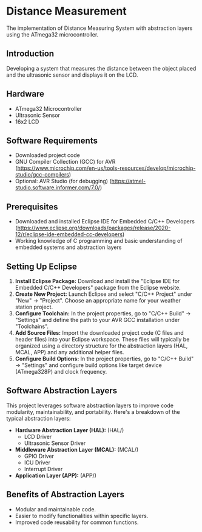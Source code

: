 # Distance Measurement
The implementation of Distance Measuring System with abstraction layers using the ATmega32 microcontroller.

## Introduction

Developing a system that measures the distance between the object placed and the ultrasonic sensor and displays it on the LCD.

## Hardware

* ATmega32 Microcontroller
* Ultrasonic Sensor
* 16x2 LCD

## Software Requirements

* Downloaded project code
* GNU Compiler Collection (GCC) for AVR (https://www.microchip.com/en-us/tools-resources/develop/microchip-studio/gcc-compilers)
* Optional: AVR Studio (for debugging) (https://atmel-studio.software.informer.com/7.0/)

## Prerequisites

* Downloaded and installed Eclipse IDE for Embedded C/C++ Developers (https://www.eclipse.org/downloads/packages/release/2020-12/r/eclipse-ide-embedded-cc-developers)
* Working knowledge of C programming and basic understanding of embedded systems and abstraction layers

## Setting Up Eclipse

1. **Install Eclipse Package:** Download and install the "Eclipse IDE for Embedded C/C++ Developers" package from the Eclipse website.
2. **Create New Project:** Launch Eclipse and select "C/C++ Project" under "New" -> "Project". Choose an appropriate name for your weather station project.
3. **Configure Toolchain:** In the project properties, go to "C/C++ Build" -> "Settings" and define the path to your AVR GCC installation under "Toolchains".
4. **Add Source Files:** Import the downloaded project code (C files and header files) into your Eclipse workspace. These files will typically be organized using a directory structure for the abstraction layers (HAL, MCAL, APP) and any additional helper files.
5. **Configure Build Options:** In the project properties, go to "C/C++ Build" -> "Settings" and configure build options like target device (ATmega328P) and clock frequency.

## Software Abstraction Layers

This project leverages software abstraction layers to improve code modularity, maintainability, and portability. Here's a breakdown of the typical abstraction layers:

* **Hardware Abstraction Layer (HAL):** (HAL/)
  * LCD Driver
  * Ultrasonic Sensor Driver
* **Middleware Abstraction Layer (MCAL):** (MCAL/)
  * GPIO Driver
  * ICU Driver
  * Interrupt Driver
* **Application Layer (APP):** (APP/)

## Benefits of Abstraction Layers

* Modular and maintainable code.
* Easier to modify functionalities within specific layers.
* Improved code reusability for common functions.

  
